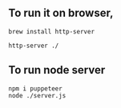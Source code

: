 ## To run it on browser,

```
brew install http-server
```

```
http-server ./
```

## To run node server

```
npm i puppeteer
node ./server.js
```
